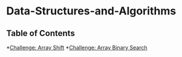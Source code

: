 # Data-Structures-and-Algorithms

## Table of Contents

*[Challenge: Array Shift](./challenges/arrayShift)
*[Challenge: Array Binary Search](./challenges/binarySearch)